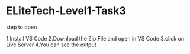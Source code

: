 ﻿# ELiteTech-Level1-Task3
step to open

1.Install VS Code
2.Download the Zip File and open in VS Code
3.click on Live Server
4.You can see the output
